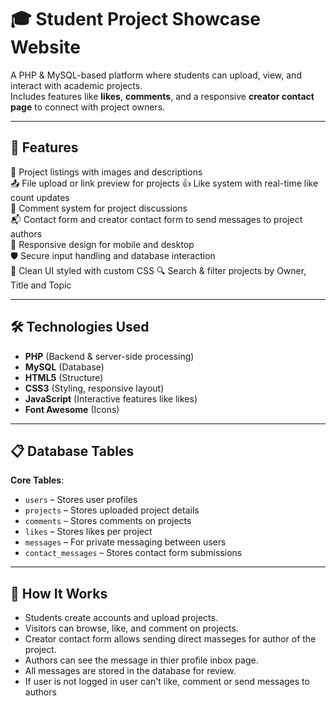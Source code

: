 # 🎓 Student Project Showcase Website

A PHP & MySQL-based platform where students can upload, view, and interact with academic projects.  
Includes features like **likes**, **comments**, and a responsive **creator contact page** to connect with project owners.

---

## 🚀 Features
📂 Project listings with images and descriptions  
📤 File upload or link preview for projects
👍 Like system with real-time like count updates  
💬 Comment system for project discussions  
📬 Contact form and creator contact form to send messages to project authors  
📱 Responsive design for mobile and desktop  
🛡️ Secure input handling and database interaction  
🎨 Clean UI styled with custom CSS 
🔍 Search & filter projects by Owner, Title and Topic

---

## 🛠 Technologies Used
- **PHP** (Backend & server-side processing)  
- **MySQL** (Database)  
- **HTML5** (Structure)  
- **CSS3** (Styling, responsive layout)  
- **JavaScript** (Interactive features like likes)  
- **Font Awesome** (Icons)  

---

## 📋 Database Tables
**Core Tables**:
- `users` – Stores user profiles  
- `projects` – Stores uploaded project details  
- `comments` – Stores comments on projects  
- `likes` – Stores likes per project  
- `messages` – For private messaging between users  
- `contact_messages` – Stores contact form submissions

---

## 📂 How It Works
- Students create accounts and upload projects.
- Visitors can browse, like, and comment on projects.
- Creator contact form allows sending direct masseges for author of the project.
- Authors can see the message in thier profile inbox page.
- All messages are stored in the database for review.
- If user is not logged in user can't like, comment or send messages to authors
